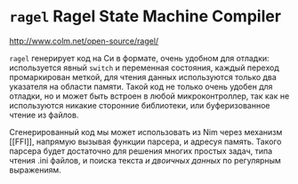 # `ragel` Ragel State Machine Compiler

http://www.colm.net/open-source/ragel/

`ragel` генерирует код на Си в формате, очень удобном для отладки: используется явный `switch` и переменная состояния, каждый переход промаркирован меткой, для чтения данных используются только два указателя на области памяти. Такой код не только очень удобен для отладки, но и может быть встроен в любой микроконтроллер, так как не используются никакие сторонние библиотеки, или буферизованное чтение из файлов.

Сгенерированный код мы может использовать из Nim через механизм [[FFI]], напрямую вызывая функции парсера, и адресуя память. Такого парсера будет достаточно для решения многих простых задач, типа чтения .ini файлов, и поиска текста *и двоичных данных* по регулярным выражениям.
